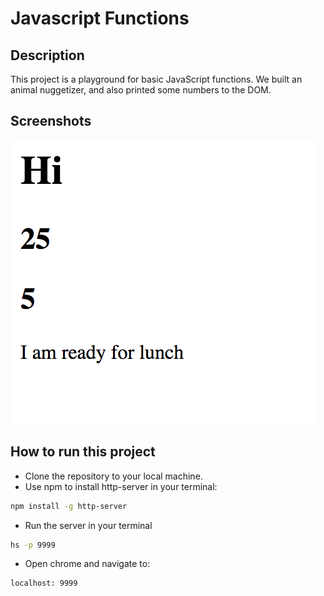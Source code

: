 # Javascript Functions

## Description
This project is a playground for basic JavaScript functions. We built an animal nuggetizer, and also printed some numbers to the DOM. 

## Screenshots
![main screen shot](./screenshots/sn.png)

## How to run this project
* Clone the repository to your local machine.
* Use npm to install http-server in your terminal:
```sh
npm install -g http-server
```
* Run the server in your terminal
```sh
hs -p 9999
```
* Open chrome and navigate to:
```
localhost: 9999
```
